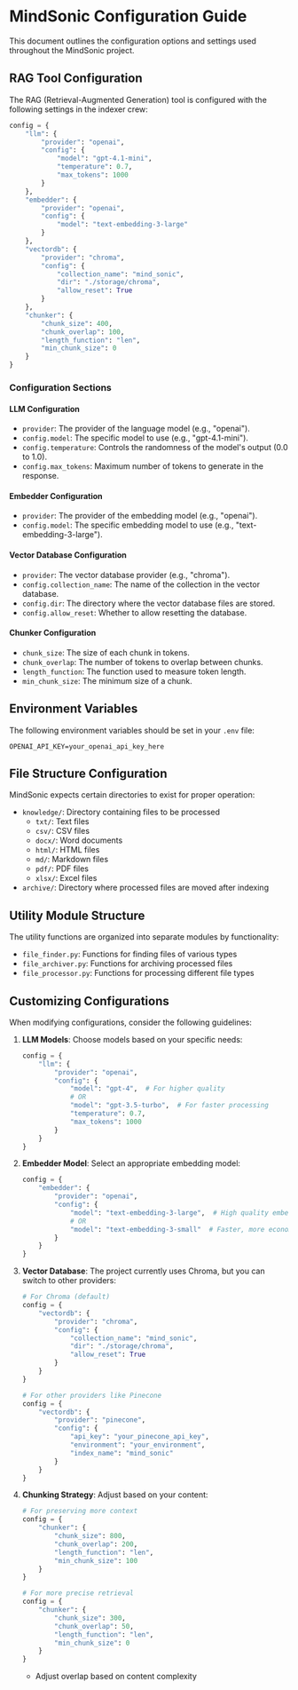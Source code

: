 # MindSonic Configuration Guide

This document outlines the configuration options and settings used throughout the MindSonic project.

## RAG Tool Configuration

The RAG (Retrieval-Augmented Generation) tool is configured with the following settings in the indexer crew:

```python
config = {
    "llm": {
        "provider": "openai",
        "config": {
            "model": "gpt-4.1-mini",
            "temperature": 0.7,
            "max_tokens": 1000
        }
    },
    "embedder": {
        "provider": "openai",
        "config": {
            "model": "text-embedding-3-large"
        }
    },
    "vectordb": {
        "provider": "chroma",
        "config": {
            "collection_name": "mind_sonic",
            "dir": "./storage/chroma",
            "allow_reset": True
        }
    },
    "chunker": {
        "chunk_size": 400,
        "chunk_overlap": 100,
        "length_function": "len",
        "min_chunk_size": 0
    }
}
```

### Configuration Sections

#### LLM Configuration

- `provider`: The provider of the language model (e.g., "openai").
- `config.model`: The specific model to use (e.g., "gpt-4.1-mini").
- `config.temperature`: Controls the randomness of the model's output (0.0 to 1.0).
- `config.max_tokens`: Maximum number of tokens to generate in the response.

#### Embedder Configuration

- `provider`: The provider of the embedding model (e.g., "openai").
- `config.model`: The specific embedding model to use (e.g., "text-embedding-3-large").

#### Vector Database Configuration

- `provider`: The vector database provider (e.g., "chroma").
- `config.collection_name`: The name of the collection in the vector database.
- `config.dir`: The directory where the vector database files are stored.
- `config.allow_reset`: Whether to allow resetting the database.

#### Chunker Configuration

- `chunk_size`: The size of each chunk in tokens.
- `chunk_overlap`: The number of tokens to overlap between chunks.
- `length_function`: The function used to measure token length.
- `min_chunk_size`: The minimum size of a chunk.

## Environment Variables

The following environment variables should be set in your `.env` file:

```env
OPENAI_API_KEY=your_openai_api_key_here
```

## File Structure Configuration

MindSonic expects certain directories to exist for proper operation:

- `knowledge/`: Directory containing files to be processed
  - `txt/`: Text files
  - `csv/`: CSV files
  - `docx/`: Word documents
  - `html/`: HTML files
  - `md/`: Markdown files
  - `pdf/`: PDF files
  - `xlsx/`: Excel files
- `archive/`: Directory where processed files are moved after indexing

## Utility Module Structure

The utility functions are organized into separate modules by functionality:

- `file_finder.py`: Functions for finding files of various types
- `file_archiver.py`: Functions for archiving processed files
- `file_processor.py`: Functions for processing different file types

## Customizing Configurations

When modifying configurations, consider the following guidelines:

1. **LLM Models**: Choose models based on your specific needs:

   ```python
   config = {
       "llm": {
           "provider": "openai",
           "config": {
               "model": "gpt-4",  # For higher quality
               # OR
               "model": "gpt-3.5-turbo",  # For faster processing
               "temperature": 0.7,
               "max_tokens": 1000
           }
       }
   }
   ```

2. **Embedder Model**: Select an appropriate embedding model:

   ```python
   config = {
       "embedder": {
           "provider": "openai",
           "config": {
               "model": "text-embedding-3-large",  # High quality embeddings
               # OR
               "model": "text-embedding-3-small"  # Faster, more economical
           }
       }
   }
   ```

3. **Vector Database**: The project currently uses Chroma, but you can switch to other providers:

   ```python
   # For Chroma (default)
   config = {
       "vectordb": {
           "provider": "chroma",
           "config": {
               "collection_name": "mind_sonic",
               "dir": "./storage/chroma",
               "allow_reset": True
           }
       }
   }
   ```
   
   ```python
   # For other providers like Pinecone
   config = {
       "vectordb": {
           "provider": "pinecone",
           "config": {
               "api_key": "your_pinecone_api_key",
               "environment": "your_environment",
               "index_name": "mind_sonic"
           }
       }
   }
   ```

4. **Chunking Strategy**: Adjust based on your content:

   ```python
   # For preserving more context
   config = {
       "chunker": {
           "chunk_size": 800,
           "chunk_overlap": 200,
           "length_function": "len",
           "min_chunk_size": 100
       }
   }
   ```
   
   ```python
   # For more precise retrieval
   config = {
       "chunker": {
           "chunk_size": 300,
           "chunk_overlap": 50,
           "length_function": "len",
           "min_chunk_size": 0
       }
   }
   ```

   - Adjust overlap based on content complexity
